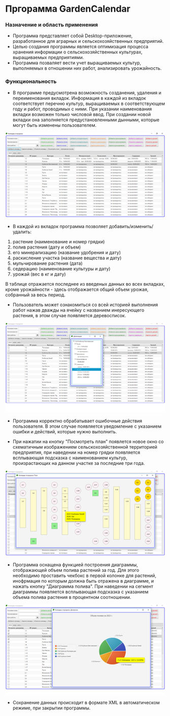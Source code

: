 # Пргорамма GardenCalendar

### Назначение и область применения
- Программа представляет собой Desktop-приложение, разработанное для аграрных и сельскохозяйственных предприятий.
- Целью создания программы является оптимизация процесса хранения информации о сельскохозяйственных культурах, выращиваемых предприятиями.
- Программа позваляет вести учет выращиваемых культур, выполняемых в отношении них работ, анализировать урожайность. 

### Функциональность
- В программе предусмотрена возможность созданения, удаления и переименования вкладок. 
Информация в каждой из вкладок соответствует перечню культур, выращиваемых в соответствующем году и работ, проводимых с ними. При указании наименования вкладки возможен только числовой ввод.
При создании новой вкладки она заполняется предустановленными дынными, которые могут быть изменены пользователем.

![Экранная форма №1 - запуск программы](pics\form.png)
- В каждой из вкладок программа позволяет добавить/изменить/удалить:
1. растение (наименование и номер грядки)
2. полив растения (дату и объем)
3. его минерализацию (название удобрения и дату)
4. раскисление участка (название вещества и дату)
5. мульчирование растения (дата)
6. седерацию (наименование культуры и дату)
7. урожай (вес в кг и дату)

В таблице отражается последнее из введеных данных во всех вкладках, кроме урожайности - здесь отображается общий объем урожая, собранный за весь  период.

- Пользователь может ознакомиться со всей историей выполнения работ нажав дважды на ячейку с названием инересующего растения, в этом случае появляется деревосписок.

![Экранная форма №2 - детализация работ](pics\form2.png)

- Программа корректно обрабатывает ошибочные действия пользователя. В этом случае появляется уведомление с указанием ошибки и действий, которые нужно выполнить.

- При нажатии на кнопку "Посмотреть план" появлется новое окно со схематичным изображением сельскохозяйственной территорией предприятия, при наведении на номер грядки появляется всплывающая подсказка с наименованием культур, произрастающих на данном участке за последние три года.

![Экранная форма №3 - план](pics\form3.png)

- Программа оснащена функцией построения диаграммы, отображающей объем полива растений за год. Для этого необходимо проставить чекбокс в первой колонке для растений, инофрмация по которым должна быть отражена в диаграмме, и нажать кнопку "Диаграмма полива". При наведении на сегмент диаграммы появляется всплывающая подсказка с указанием объема полива растения в процентном соотношении.

![Экранная форма №4 - диаграмма полива](pics\form4.png)

- Сохранение данных происходит в формате XML в автоматическом режиме, при закрытии программы. 